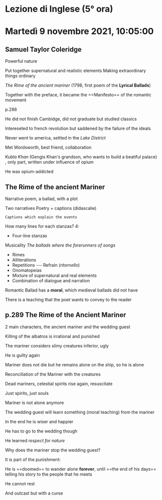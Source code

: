 # Lezione di Inglese (5° ora)
# Martedì 9 novembre 2021, 10:05:00
## Samuel Taylor Coleridge

Powerful nature

Put together supernatural and realistic elements
Making extraordinary things ordinary

_The Rime of the ancient mariner_ (1798, first poem of the **Lyrical Ballads**)

Together with the preface, it became the ==Manifesto== of the romantic movement

p.288

He did not finish Cambidge, did not graduate but studied classics

Intereseted to french revolution but saddened by the failure of the ideals


Never went to america, settled in the _Lake District_

Met Wordsworth, best friend, collaboration

_Kubla Khan_ (Gengis Khan's grandson, who wants to build a beatiful palace) , only part, written under influence of opium


He was opium-addicted


## The Rime  of the ancient Mariner

Narrative poem, a ballad, with a plot

Two narratives
Poetry + captions (didascalie)

    Captions which explain the events

How many lines for each stanzas? 4:
* Four-line stanzas

Musicality
    _The ballads where the forerunners of songs_
* Rimes
* Alliterations
* Repetitions ---  Refrain (_ritornello_)
* Onomatopeias
* Mixture of supernatural and real elements
* Combination of dialogue and narration


Romantic Ballad has a  **moral**, which medieval ballads did not have

There is a teaching that the poet wants to convey to the reader

## p.289 The Rime of the Ancient Mariner

2 main characters, the ancient mariner and the wedding guest

Killing of the albatros is irrational and punished

The mariner considers slimy creatures inferior, ugly

He is guilty again


Mariner does not die but he remains alone on the ship, so he is alone

Reconciliation of the Mariner with the creatures

Dead mariners, celestial spirits rise again, resuscitate

Just spirits, just souls

Mariner is not alone anymore


The wedding guest will learn something (moral teaching) from the mariner

In the end he is wiser and happier

He has to go to the wedding though

He learned _respect for nature_


Why does the mariner stop the wedding guest?

It is part of the punishment:

He is ==doomed== to wander alone **forever**, until ==the end of his days== telling his story to the people that he meets

He cannot rest

And outcast but with a curse

